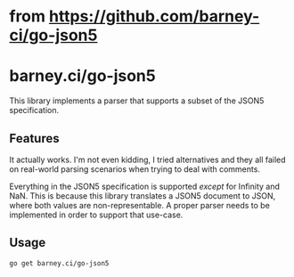 # from https://github.com/barney-ci/go-json5
# barney.ci/go-json5

This library implements a parser that supports a subset of the JSON5 specification.

## Features

It actually works. I'm not even kidding, I tried alternatives and they all
failed on real-world parsing scenarios when trying to deal with comments.

Everything in the JSON5 specification is supported _except_ for Infinity and
NaN. This is because this library translates a JSON5 document to JSON, where
both values are non-representable. A proper parser needs to be implemented
in order to support that use-case.

## Usage

```
go get barney.ci/go-json5
```
